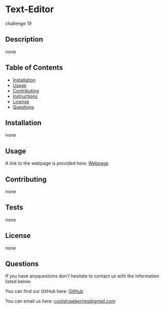 # Text-Editor
challenge 19

## Description
none

## Table of Contents
* [Installation](#installation)
* [Usage](#usage)
* [Contributing](#contributing)
* [Instructions](#instructions)
* [License](#license)
* [Questions](#questions)

## Installation
none

## Usage

A link to the webpage is provided here: [Webpage](https://github.com/sweetkloid/Text-Editor)



## Contributing
none

## Tests
none

## License
none

## Questions
If you have anyquestions don't hesitate to contact us with the information listed below.

You can find our GitHub here: [GitHub](https://github.com/sweetkloid/Text-Editor)

You can email us here: coolstrawberries@gmail.com